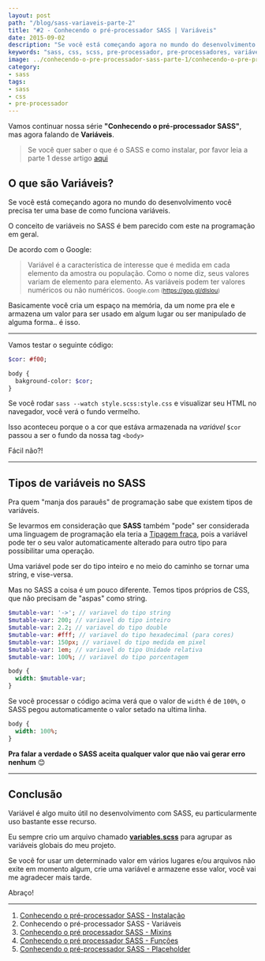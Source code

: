 ```yaml
---
layout: post
path: "/blog/sass-variaveis-parte-2"
title: "#2 - Conhecendo o pré-processador SASS | Variáveis"
date: 2015-09-02
description: "Se você está começando agora no mundo do desenvolvimento você precisa ter uma base de como funciona variáveis."
keywords: "sass, css, scss, pre-processador, pre-processadores, variáveis"
image: ../conhecendo-o-pre-processador-sass-parte-1/conhecendo-o-pre-processador-sass.jpg
category:
- sass
tags:
- sass
- css
- pre-processador
---
```


Vamos continuar nossa série **"Conhecendo o pré-processador SASS"**, mas agora falando de **Variáveis**.

> Se você quer saber o que é o SASS e como instalar, por favor leia a parte 1 desse artigo <a href="/conhecendo-o-pre-processador-sass-parte-1/">aqui</a>


## O que são Variáveis?

Se você está começando agora no mundo do desenvolvimento você precisa ter uma base de como funciona variáveis.

O conceito de variáveis no SASS é bem parecido com este na programação em geral.

De acordo com o Google:

> Variável é a característica de interesse que é medida em cada elemento da amostra ou população. Como o nome diz, seus valores variam de elemento para elemento. As variáveis podem ter valores numéricos ou não numéricos.
  > <small>Google.com (<a href="https://goo.gl/dlslou">https://goo.gl/dlslou</a>)</small>

Basicamente você cria um espaço na memória, da um nome pra ele e armazena um valor para ser usado em algum lugar ou ser manipulado de alguma forma.. é isso.

***

Vamos testar o seguinte código:

```sass
$cor: #f00;

body {
  bakground-color: $cor;
}
```

Se você rodar `sass --watch style.scss:style.css` e visualizar seu HTML no navegador, você verá o fundo vermelho.

Isso aconteceu porque o a cor que estáva armazenada na *variável* `$cor` passou a ser o fundo da nossa tag `<body>`

Fácil não?!

***

## Tipos de variáveis no SASS

Pra quem "manja dos parauês" de programação sabe que existem tipos de variáveis.

Se levarmos em consideração que **SASS** também "pode" ser considerada uma linguagem de programação ela teria a [Tipagem fraca](https://pt.wikipedia.org/wiki/Tipo_de_dado), pois a variável pode ter o seu valor automaticamente alterado para outro tipo para possibilitar uma operação.

Uma variável pode ser do tipo inteiro e no meio do caminho se tornar uma string, e vise-versa.

Mas no SASS a coisa é um pouco diferente. Temos tipos próprios de CSS, que não precisam de "aspas" como string.

```sass
$mutable-var: '->'; // variavel do tipo string
$mutable-var: 200; // variavel do tipo inteiro
$mutable-var: 2.2; // variavel do tipo double
$mutable-var: #fff; // variavel do tipo hexadecimal (para cores)
$mutable-var: 150px; // variavel do tipo medida em pixel
$mutable-var: 1em; // variavel do tipo Unidade relativa
$mutable-var: 100%; // variavel do tipo porcentagem

body {
  width: $mutable-var;
}
```

Se você processar o código acima verá que o valor de `width` é de `100%`, o SASS pegou automaticamente o valor setado na ultima linha.

```sass
body {
  width: 100%;
}
```

**Pra falar a verdade o SASS aceita qualquer valor que não vai gerar erro nenhum** 😊

***

## Conclusão

Variável é algo muito útil no desenvolvimento com SASS, eu particularmente uso bastante esse recurso.

Eu sempre crio um arquivo chamado **[variables.scss](https://github.com/nandomoreirame/nandomoreira-jekyll-theme/blob/master/_assets/sass/settings/_variables.scss)** para agrupar as variáveis globais do meu projeto.

Se você for usar um determinado valor em vários lugares e/ou arquivos não exite em momento algum, crie uma variável e armazene esse valor, você vai me agradecer mais tarde.

Abraço!

***

1. [Conhecendo o pré-processador SASS - Instalação](/conhecendo-o-pre-processador-sass-parte-1)
2. Conhecendo o pré-processador SASS - Variáveis
3. [Conhecendo o pré processador SASS - Mixins](/sass-parte-3-mixins)
4. [Conhecendo o pré processador SASS - Funções](/sass-parte-4-funcoes)
5. [Conhecendo o pré-processador SASS - Placeholder](/sass-parte-5-placeholder)
